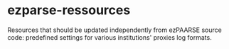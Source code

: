# ezparse-ressources
Resources that should be updated independently from ezPAARSE source code: predefined settings for various institutions' proxies log formats.
